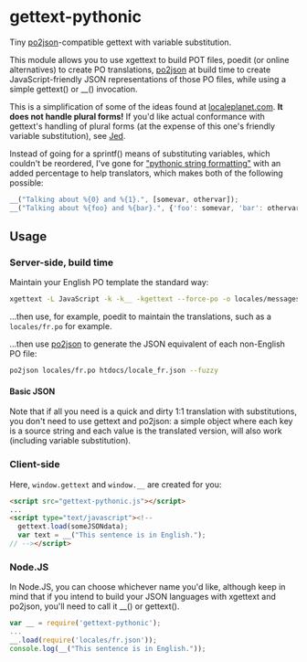 # gettext-pythonic

Tiny [po2json](https://github.com/mikeedwards/po2json)-compatible gettext with variable substitution.

This module allows you to use xgettext to build POT files, poedit (or online alternatives) to create PO translations, [po2json](https://github.com/mikeedwards/po2json) at build time to create JavaScript-friendly JSON representations of those PO files, while using a simple gettext() or __() invocation.

This is a simplification of some of the ideas found at [localeplanet.com](http://www.localeplanet.com/). **It does not handle plural forms!**  If you'd like actual conformance with gettext's handling of plural forms (at the expense of this one's friendly variable substitution), see [Jed](https://github.com/SlexAxton/Jed).

Instead of going for a sprintf() means of substituting variables, which couldn't be reordered, I've gone for ["pythonic string formatting"](http://davedash.com/2010/11/19/pythonic-string-formatting-in-javascript/) with an added percentage to help translators, which makes both of the following possible:

```js
__("Talking about %{0} and %{1}.", [somevar, othervar]);
__("Talking about %{foo} and %{bar}.", {'foo': somevar, 'bar': othervar});
```

## Usage

### Server-side, build time

Maintain your English PO template the standard way:

```sh
xgettext -L JavaScript -k -k__ -kgettext --force-po -o locales/messages.pot ...files...
```

...then use, for example, poedit to maintain the translations, such as a `locales/fr.po` for example.

...then use [po2json](https://github.com/mikeedwards/po2json) to generate the JSON equivalent of each non-English PO file:

```sh
po2json locales/fr.po htdocs/locale_fr.json --fuzzy
```

#### Basic JSON

Note that if all you need is a quick and dirty 1:1 translation with substitutions, you don't need to use gettext and po2json: a simple object where each key is a source string and each value is the translated version, will also work (including variable substitution).

### Client-side

Here, `window.gettext` and `window.__` are created for you:

```html
<script src="gettext-pythonic.js"></script>
...
<script type="text/javascript"><!--
  gettext.load(someJSONdata);
  var text = __("This sentence is in English.");
// --></script>
```

### Node.JS

In Node.JS, you can choose whichever name you'd like, although keep in mind that if you intend to build your JSON languages with xgettext and po2json, you'll need to call it __() or gettext().

```js
var __ = require('gettext-pythonic');
...
__.load(require('locales/fr.json'));
console.log(__("This sentence is in English."));
```
